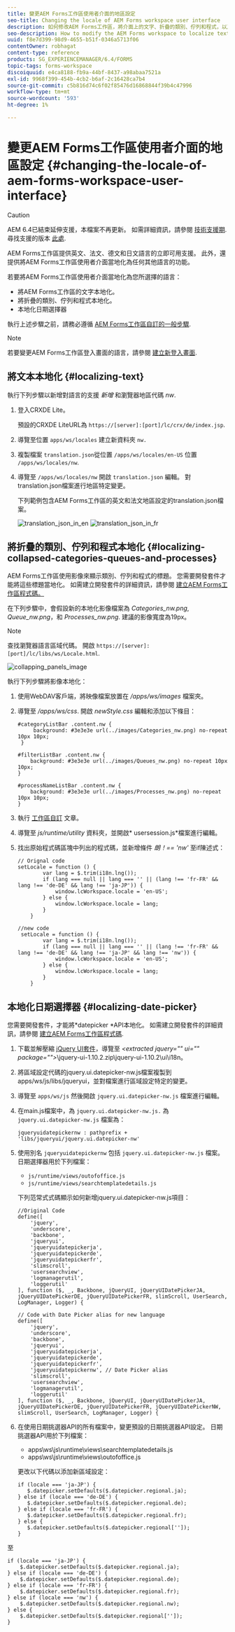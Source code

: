 ```yaml
---
title: 變更AEM Forms工作區使用者介面的地區設定
seo-title: Changing the locale of AEM Forms workspace user interface
description: 如何修改AEM Forms工作區，將介面上的文字、折疊的類別、佇列和程式，以及日期選取器當地化。
seo-description: How to modify the AEM Forms workspace to localize text, collapsed categories, queues, and processes, and the date picker on the interface.
uuid: f8e7d399-98d9-4655-b51f-0346a5713f06
contentOwner: robhagat
content-type: reference
products: SG_EXPERIENCEMANAGER/6.4/FORMS
topic-tags: forms-workspace
discoiquuid: e4ca8188-fb9a-44bf-8437-a98abaa7521a
exl-id: 9968f399-454b-4cb2-b6af-2c16428ca7b4
source-git-commit: c5b816d74c6f02f85476d16868844f39b4c47996
workflow-type: tm+mt
source-wordcount: '593'
ht-degree: 1%

---
```


# 變更AEM Forms工作區使用者介面的地區設定 {#changing-the-locale-of-aem-forms-workspace-user-interface}

>[!CAUTION]
>
>AEM 6.4已結束延伸支援，本檔案不再更新。 如需詳細資訊，請參閱 [技術支援期](https://helpx.adobe.com//tw/support/programs/eol-matrix.html). 尋找支援的版本 [此處](https://experienceleague.adobe.com/docs/).

AEM Forms工作區提供英文、法文、德文和日文語言的立即可用支援。 此外，還提供將AEM Forms工作區使用者介面當地化為任何其他語言的功能。

若要將AEM Forms工作區使用者介面當地化為您所選擇的語言：

* 將AEM Forms工作區的文字本地化。
* 將折疊的類別、佇列和程式本地化。
* 本地化日期選擇器

執行上述步驟之前，請務必遵循 [AEM Forms工作區自訂的一般步驟](/help/forms/using/generic-steps-html-workspace-customization.md).

>[!NOTE]
>
>若要變更AEM Forms工作區登入畫面的語言，請參閱 [建立新登入畫面](/help/forms/using/creating-new-login-screen.md).

## 將文本本地化 {#localizing-text}

執行下列步驟以新增對語言的支援 *新增* 和瀏覽器地區代碼 *nw*.

1. 登入CRXDE Lite。

   預設的CRXDE LiteURL為 `https://[server]:[port]/lc/crx/de/index.jsp`.

1. 導覽至位置 `apps/ws/locales` 建立新資料夾 `nw.`
1. 複製檔案 `translation.json`從位置 `/apps/ws/locales/en-US` 位置 `/apps/ws/locales/nw`.
1. 導覽至 `/apps/ws/locales/nw` 開啟 `translation.json` 編輯。 對translation.json檔案進行地區特定變更。

   下列範例包含AEM Forms工作區的英文和法文地區設定的translation.json檔案。

   ![translation_json_in_en](assets/translation_json_in_en.png) ![translation_json_in_fr](assets/translation_json_in_fr.png)

## 將折疊的類別、佇列和程式本地化 {#localizing-collapsed-categories-queues-and-processes}

AEM Forms工作區使用影像來顯示類別、佇列和程式的標題。 您需要開發套件才能將這些標題當地化。 如需建立開發套件的詳細資訊，請參閱 [建立AEM Forms工作區程式碼。](introduction-customizing-html-workspace.md#building-html-workspace-code)

在下列步驟中，會假設新的本地化影像檔案為 *Categories_nw.png*, *Queue_nw.png*，和 *Processes_nw.png*. 建議的影像寬度為19px。

>[!NOTE]
>
>查找瀏覽器語言區域代碼。 開啟 `https://[server]:[port]/lc/libs/ws/Locale.html`.

![collapping_panels_image](assets/collapsing_panels_image.png)

執行下列步驟將影像本地化：

1. 使用WebDAV客戶端，將映像檔案放置在 */apps/ws/images* 檔案夾。
1. 導覽至 */apps/ws/css*. 開啟 *newStyle.css* 編輯和添加以下條目：

   ```
   #categoryListBar .content.nw {
        background: #3e3e3e url(../images/Categories_nw.png) no-repeat 10px 10px;
    }
   
   #filterListBar .content.nw {
       background: #3e3e3e url(../images/Queues_nw.png) no-repeat 10px 10px;
   }
   
   #processNameListBar .content.nw {
       background: #3e3e3e url(../images/Processes_nw.png) no-repeat 10px 10px;
   }
   ```

1. 執行 [工作區自訂](/help/forms/using/introduction-customizing-html-workspace.md) 文章。
1. 導覽至 *js/runtime/utility* 資料夾，並開啟* usersession.js*檔案進行編輯。
1. 找出原始程式碼區塊中列出的程式碼，並新增條件 *朗！== &#39;nw&#39;* 至if陳述式：

   ```
   // Orignal code
   setLocale = function () {
           var lang = $.trim(i18n.lng());
           if (lang === null || lang === '' || (lang !== 'fr-FR' && lang !== 'de-DE' && lang !== 'ja-JP')) {
               window.lcWorkspace.locale = 'en-US';
           } else {
               window.lcWorkspace.locale = lang;
           }
       }
   ```

   ```
   //new code
    setLocale = function () {
           var lang = $.trim(i18n.lng());
           if (lang === null || lang === '' || (lang !== 'fr-FR' && lang !== 'de-DE' && lang !== 'ja-JP' && lang !== 'nw')) {
               window.lcWorkspace.locale = 'en-US';
           } else {
               window.lcWorkspace.locale = lang;
           }
       }
   ```

## 本地化日期選擇器 {#localizing-date-picker}

您需要開發套件，才能將*datepicker *API本地化。 如需建立開發套件的詳細資訊，請參閱 [建立AEM Forms工作區程式碼](introduction-customizing-html-workspace.md#building-html-workspace-code).

1. 下載並解壓縮 [jQuery UI套件](https://jqueryui.com/download/all/)，導覽至 *&lt;extracted jquery=&quot;&quot; ui=&quot;&quot; package=&quot;&quot;>*\jquery-ui-1.10.2.zip\jquery-ui-1.10.2\ui\i18n。
1. 將區域設定代碼的jquery.ui.datepicker-nw.js檔案複製到apps/ws/js/libs/jqueryui，並對檔案進行區域設定特定的變更。
1. 導覽至 `apps/ws/js` 然後開啟 `jquery.ui.datepicker-nw.js` 檔案進行編輯。
1. 在main.js檔案中，為 `jquery.ui.datepicker-nw.js.` 為 `jquery.ui.datepicker-nw.js` 檔案為：

   ```
   jqueryuidatepickernw : pathprefix + 'libs/jqueryui/jquery.ui.datepicker-nw'
   ```

1. 使用別名 `jqueryuidatepickernw` 包括 `jquery.ui.datepicker-nw.js` 檔案。 日期選擇器用於下列檔案：

   * `js/runtime/views/outofoffice.js`
   * `js/runtime/views/searchtemplatedetails.js`

   下列范常式式碼顯示如何新增jquery.ui.datepicker-nw.js項目：

   ```
   //Original Code
   define([
       'jquery',
       'underscore',
       'backbone',
       'jqueryui',
       'jqueryuidatepickerja',
       'jqueryuidatepickerde',
       'jqueryuidatepickerfr',
       'slimscroll',
       'usersearchview',
       'logmanagerutil',
       'loggerutil'
   ], function ($, _, Backbone, jQueryUI, jQueryUIDatePickerJA, jQueryUIDatePickerDE, jQueryUIDatePickerFR, slimScroll, UserSearch, LogManager, Logger) {
   ```

   ```
   // Code with Date Picker alias for new language
   define([
       'jquery',
       'underscore',
       'backbone',
       'jqueryui',
       'jqueryuidatepickerja',
       'jqueryuidatepickerde',
       'jqueryuidatepickerfr',
       'jqueryuidatepickernw', // Date Picker alias
       'slimscroll',
       'usersearchview',
       'logmanagerutil',
       'loggerutil'
   ], function ($, _, Backbone, jQueryUI, jQueryUIDatePickerJA, jQueryUIDatePickerDE, jQueryUIDatePickerFR, jQueryUIDatePickerNW, slimScroll, UserSearch, LogManager, Logger) {
   ```

1. 在使用日期挑選器API的所有檔案中，變更預設的日期挑選器API設定。 日期挑選器API用於下列檔案：

   * apps\ws\js\runtime\views\searchtemplatedetails.js
   * apps\ws\js\runtime\views\outofoffice.js

   更改以下代碼以添加新區域設定：

   ```
   if (locale === 'ja-JP') {
      $.datepicker.setDefaults($.datepicker.regional.ja);
   } else if (locale === 'de-DE') {
      $.datepicker.setDefaults($.datepicker.regional.de);
   } else if (locale === 'fr-FR') {
      $.datepicker.setDefaults($.datepicker.regional.fr);
   } else {
      $.datepicker.setDefaults($.datepicker.regional['']);
   }
   ```

至

```
if (locale === 'ja-JP') {
    $.datepicker.setDefaults($.datepicker.regional.ja);
} else if (locale === 'de-DE') {
    $.datepicker.setDefaults($.datepicker.regional.de);
} else if (locale === 'fr-FR') {
    $.datepicker.setDefaults($.datepicker.regional.fr);
} else if (locale === 'nw') {
    $.datepicker.setDefaults($.datepicker.regional.nw);
} else {
    $.datepicker.setDefaults($.datepicker.regional['']);
}
```
